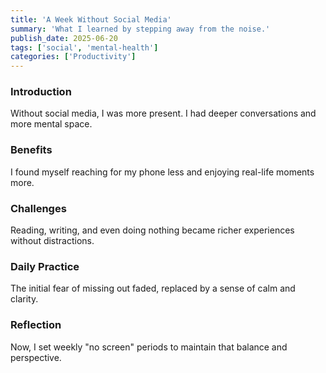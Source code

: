 ```yaml
---
title: 'A Week Without Social Media'
summary: 'What I learned by stepping away from the noise.'
publish_date: 2025-06-20
tags: ['social', 'mental-health']
categories: ['Productivity']
---
```


### Introduction

Without social media, I was more present. I had deeper conversations and more mental space.

### Benefits

I found myself reaching for my phone less and enjoying real-life moments more.

### Challenges

Reading, writing, and even doing nothing became richer experiences without distractions.

### Daily Practice

The initial fear of missing out faded, replaced by a sense of calm and clarity.

### Reflection

Now, I set weekly "no screen" periods to maintain that balance and perspective.
